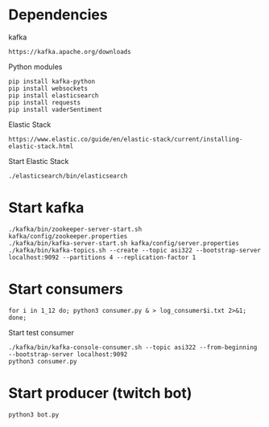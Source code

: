 Dependencies
============
kafka
```
https://kafka.apache.org/downloads
```
Python modules
```
pip install kafka-python
pip install websockets
pip install elasticsearch
pip install requests
pip install vaderSentiment
```
Elastic Stack
```
https://www.elastic.co/guide/en/elastic-stack/current/installing-elastic-stack.html
```

Start Elastic Stack
```
./elasticsearch/bin/elasticsearch
```

Start kafka
===========
```
./kafka/bin/zookeeper-server-start.sh kafka/config/zookeeper.properties
./kafka/bin/kafka-server-start.sh kafka/config/server.properties
./kafka/bin/kafka-topics.sh --create --topic asi322 --bootstrap-server localhost:9092 --partitions 4 --replication-factor 1
```

Start consumers
==============
```
for i in 1_12 do; python3 consumer.py & > log_consumer$i.txt 2>&1; done;
```

Start test consumer
```
./kafka/bin/kafka-console-consumer.sh --topic asi322 --from-beginning --bootstrap-server localhost:9092
python3 consumer.py
```

Start producer (twitch bot)
===========================
```
python3 bot.py
```
